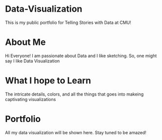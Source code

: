 # Data-Visualization
This is my public portfolio for Telling Stories with Data at CMU!

# About Me
Hi Everyone! I am passionate about Data and I like sketching. So, one might say I like Data Visualization

# What I hope to Learn
The intricate details, colors, and all the things that goes into makeing captivating visualizations

# Portfolio
All my data visualization will be shown here. Stay tuned to be amazed!
